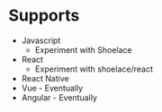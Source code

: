 # Supports
- Javascript
    - Experiment with Shoelace
- React
    - Experiment with shoelace/react
- React Native
- Vue - Eventually
- Angular - Eventually